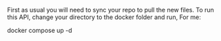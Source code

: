 
First as usual you will need to sync your repo to pull the new files. To run this API, change your directory to the docker folder and run, For me:

docker compose up -d
